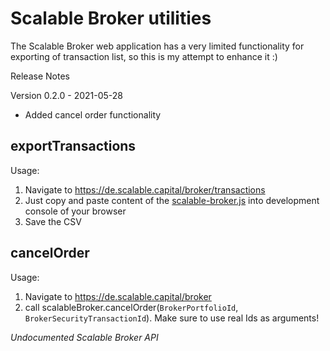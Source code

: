 # Scalable Broker utilities

The Scalable Broker web application has a very limited functionality for exporting of transaction list,
so this is my attempt to enhance it :)

Release Notes

Version 0.2.0 - 2021-05-28

+ Added cancel order functionality


## exportTransactions

Usage:
1. Navigate to https://de.scalable.capital/broker/transactions
2. Just copy and paste content of the [scalable-broker.js](src/scalable-broker.js) into development console of your browser
3. Save the CSV    

## cancelOrder

Usage:
1. Navigate to https://de.scalable.capital/broker
2. call scalableBroker.cancelOrder(`BrokerPortfolioId`, `BrokerSecurityTransactionId`). Make sure to use real Ids as arguments!
   
*Undocumented Scalable Broker API*